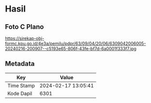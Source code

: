 # Hasil

## Foto C Plano

https://sirekap-obj-formc.kpu.go.id/4e3a/pemilu/pdpr/63/09/04/20/06/6309042006005-20240216-200907--c5193e65-806f-43fe-bf7d-6a0001f333f7.jpg


## Metadata

| Key        | Value               |
| ---------- | ------------------- |
| Time Stamp | 2024-02-17 13:05:41 |
| Kode Dapil | 6301                |




